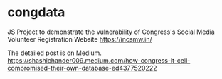 # congdata

JS Project to demonstrate the vulnerability of Congress's Social Media Volunteer Registration Website https://incsmw.in/

The detailed post is on Medium.
https://shashichander009.medium.com/how-congress-it-cell-compromised-their-own-database-ed4377520222
